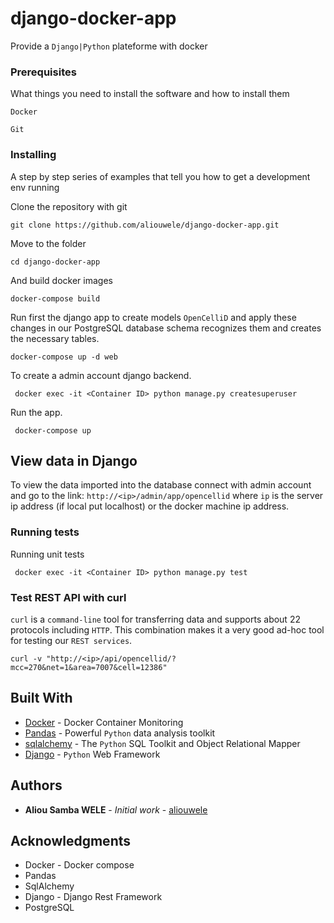 # django-docker-app

Provide a ```Django|Python``` plateforme with docker

### Prerequisites

What things you need to install the software and how to install them

```
Docker
```
```
Git
```

### Installing

A step by step series of examples that tell you how to get a development env running

Clone the repository with git

```
git clone https://github.com/aliouwele/django-docker-app.git
```
Move to the folder
```
cd django-docker-app
```

And build docker images

```
docker-compose build
```
Run first the django app to create models ```OpenCelliD``` and apply these changes in our PostgreSQL database schema recognizes them and creates the necessary tables.

```
docker-compose up -d web
``` 
To create a admin account django backend.

```
 docker exec -it <Container ID> python manage.py createsuperuser
```

Run the app.

```
 docker-compose up
```
## View data in Django

To view the data imported into the database connect with admin account and go to the link: ```http://<ip>/admin/app/opencellid``` where ```ip``` is the server ip address (if local put localhost) or the docker machine ip address.  

### Running tests

Running unit tests

```
 docker exec -it <Container ID> python manage.py test
```

### Test REST API with curl

```curl``` is a ```command-line``` tool for transferring data and supports about 22 protocols including ```HTTP```. This combination makes it a very good ad-hoc tool for testing our ```REST services```. 

```
curl -v "http://<ip>/api/opencellid/?mcc=270&net=1&area=7007&cell=12386"
```

## Built With

* [Docker](https://docs.docker.com/) - Docker Container Monitoring
* [Pandas](https://pandas.pydata.org/pandas-docs/stable/) - Powerful ```Python``` data analysis toolkit
* [sqlalchemy](https://docs.sqlalchemy.org/en/13/) - The ```Python``` SQL Toolkit and Object Relational Mapper
* [Django](https://docs.djangoproject.com/en/2.2/) - ```Python``` Web Framework

 

## Authors

* **Aliou Samba WELE** - *Initial work* - [aliouwele](https://github.com/aliouwele)


## Acknowledgments

* Docker - Docker compose
* Pandas
* SqlAlchemy
* Django - Django Rest Framework
* PostgreSQL